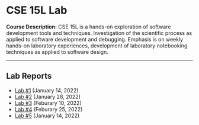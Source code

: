# CSE 15L Lab
**Course Description:** CSE 15L is a hands-on exploration of software development tools and techniques. Investigation of the scientific process as applied to software development and debugging. Emphasis is on weekly hands-on laboratory experiences, development of laboratory notebooking techniques as applied to software design.

***

## Lab Reports
* [Lab #1](./lab-report-1-week-2.html) (January 14, 2022)
* [Lab #2](./lab-report-2-week-4.html) (January 28, 2022)
* [Lab #3](./lab-report-5-week-6.html) (Feburary 10, 2022)
* [Lab #4](./lab-report-7-week-8.html) (Feburary 25, 2022)
* [Lab #5]() (January 14, 2022)
